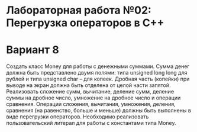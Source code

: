# Лабораторная работа №02: Перегрузка операторов в С++
# Вариант 8
Создать класс Money для работы с денежными суммами. 
Сумма денег должна быть представлено двумя полями: типа unsigned long long для рублей и типа unsigned char – для копеек. 
Дробная часть (копейки) при выводе на экран должна быть отделена от целой части запятой. 
Реализовать сложение сумм, вычитание, деление сумм, деление суммы на дробное число, умножение на дробное число и операции сравнения.
Операции сложения, вычитания, умножения, деления, сравнения (на равенство, больше и меньше) должны быть выполнены в виде перегрузки операторов. 
Необходимо реализовать пользовательский литерал для работы с константами типа Money.
